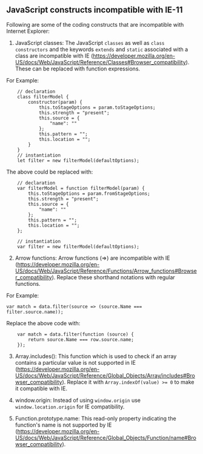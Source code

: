 ## JavaScript constructs incompatible with IE-11

Following are some of the coding constructs that are incompatible with Internet Explorer: 

1. JavaScript classes: The JavaScript `classes` as well as `class constructors` and the keywords `extends` and `static` associated with a class are incompatible with IE (https://developer.mozilla.org/en-US/docs/Web/JavaScript/Reference/Classes#Browser_compatibility). These can be replaced with function expressions.

For Example:
```
    // declaration 
    class filterModel {
        constructor(param) {
            this.toStageOptions = param.toStageOptions;
            this.strength = "present";
            this.source = {
                "name": ""
            };
            this.pattern = "";
            this.location = "";
        }
    }
    // instantiation
    let filter = new filterModel(defaultOptions);
```
The above could be replaced with:

``` 
    // declaration      
    var filterModel = function filterModel(param) {
        this.toStageOptions = param.fromStageOptions;
        this.strength = "present";
        this.source = {
            "name": ""
        };
        this.pattern = "";
        this.location = "";
    };

    // instantiation
    var filter = new filterModel(defaultOptions);
```

2. Arrow functions: Arrow functions (=>) are incompatible with IE (https://developer.mozilla.org/en-US/docs/Web/JavaScript/Reference/Functions/Arrow_functions#Browser_compatibility). Replace these shorthand notations with regular functions.

For Example:
```
var match = data.filter(source => (source.Name === filter.source.name));
```
Replace the above code with:
```
    var match = data.filter(function (source) {
        return source.Name === row.source.name;
    });
```

3. Array.includes(): This function which is used to check if an array contains a particular value is not supported in IE (https://developer.mozilla.org/en-US/docs/Web/JavaScript/Reference/Global_Objects/Array/includes#Browser_compatibility). Replace it with `Array.indexOf(value) >= 0` to make it compatible with IE.

4. window.origin: Instead of using `window.origin` use `window.location.origin` for IE compatibility.

5. Function.prototype.name: This read-only property indicating the function's name is not supported by IE (https://developer.mozilla.org/en-US/docs/Web/JavaScript/Reference/Global_Objects/Function/name#Browser_compatibility). 